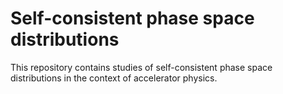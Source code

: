# Self-consistent phase space distributions
This repository contains studies of self-consistent phase space distributions in the context of accelerator physics. 
